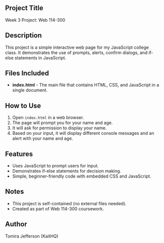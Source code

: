 ## Project Title
Week 3 Project: Web 114-300

## Description
This project is a simple interactive web page for my JavaScript college class. It demonstrates the use of prompts, alerts, confirm dialogs, and if-else statements in JavaScript.

## Files Included
- **index.html** - The main file that contains HTML, CSS, and JavaScript in a single document.

## How to Use
1. Open `index.html` in a web browser.
2. The page will prompt you for your name and age.
3. It will ask for permission to display your name.
4. Based on your input, it will display different console messages and an alert with your name and age.

## Features
- Uses JavaScript to prompt users for input.
- Demonstrates if-else statements for decision making.
- Simple, beginner-friendly code with embedded CSS and JavaScript.

## Notes
- This project is self-contained (no external files needed).
- Created as part of Web 114-300 coursework.

## Author
Tomira Jefferson (KaitHQ)

